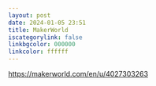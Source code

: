 ```yaml
---
layout: post
date: 2024-01-05 23:51
title: MakerWorld
iscategorylink: false
linkbgcolor: 000000
linkcolor: ffffff
---
```

https://makerworld.com/en/u/4027303263
